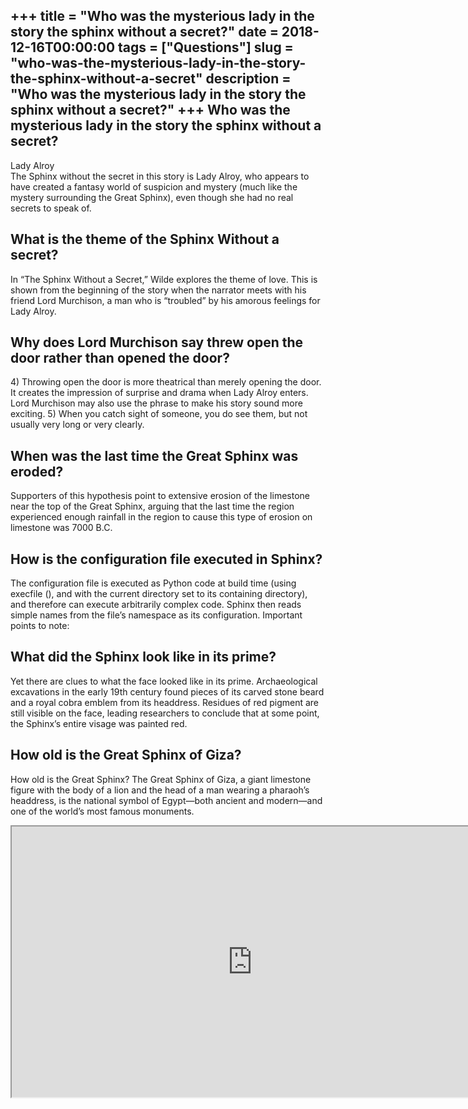 +++
title = "Who was the mysterious lady in the story the sphinx without a secret?"
date = 2018-12-16T00:00:00
tags = ["Questions"]
slug = "who-was-the-mysterious-lady-in-the-story-the-sphinx-without-a-secret"
description = "Who was the mysterious lady in the story the sphinx without a secret?"
+++
Who was the mysterious lady in the story the sphinx without a secret?
---------------------------------------------------------------------

Lady Alroy  
The Sphinx without the secret in this story is Lady Alroy, who appears to have created a fantasy world of suspicion and mystery (much like the mystery surrounding the Great Sphinx), even though she had no real secrets to speak of.

What is the theme of the Sphinx Without a secret?
-------------------------------------------------

In “The Sphinx Without a Secret,” Wilde explores the theme of love. This is shown from the beginning of the story when the narrator meets with his friend Lord Murchison, a man who is “troubled” by his amorous feelings for Lady Alroy.

Why does Lord Murchison say threw open the door rather than opened the door?
----------------------------------------------------------------------------

4\) Throwing open the door is more theatrical than merely opening the door. It creates the impression of surprise and drama when Lady Alroy enters. Lord Murchison may also use the phrase to make his story sound more exciting. 5) When you catch sight of someone, you do see them, but not usually very long or very clearly.

When was the last time the Great Sphinx was eroded?
---------------------------------------------------

Supporters of this hypothesis point to extensive erosion of the limestone near the top of the Great Sphinx, arguing that the last time the region experienced enough rainfall in the region to cause this type of erosion on limestone was 7000 B.C.

How is the configuration file executed in Sphinx?
-------------------------------------------------

The configuration file is executed as Python code at build time (using execfile (), and with the current directory set to its containing directory), and therefore can execute arbitrarily complex code. Sphinx then reads simple names from the file’s namespace as its configuration. Important points to note:

What did the Sphinx look like in its prime?
-------------------------------------------

Yet there are clues to what the face looked like in its prime. Archaeological excavations in the early 19th century found pieces of its carved stone beard and a royal cobra emblem from its headdress. Residues of red pigment are still visible on the face, leading researchers to conclude that at some point, the Sphinx’s entire visage was painted red.

How old is the Great Sphinx of Giza?
------------------------------------

How old is the Great Sphinx? The Great Sphinx of Giza, a giant limestone figure with the body of a lion and the head of a man wearing a pharaoh’s headdress, is the national symbol of Egypt—both ancient and modern—and one of the world’s most famous monuments.

<iframe allow="accelerometer; autoplay; clipboard-write; encrypted-media; gyroscope; picture-in-picture" allowfullscreen="" class="__youtube_prefs__  epyt-is-override  no-lazyload" data-no-lazy="1" data-origheight="433" data-origwidth="770" data-skipgform_ajax_framebjll="" height="433" id="_ytid_73237" loading="lazy" src="https://www.youtube.com/embed/UAHNkuowRbo?enablejsapi=1&autoplay=0&cc_load_policy=0&cc_lang_pref=&iv_load_policy=1&loop=0&modestbranding=0&rel=1&fs=1&playsinline=0&autohide=2&theme=dark&color=red&controls=1&" title="YouTube player" width="770"></iframe>